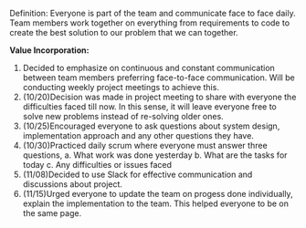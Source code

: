 Definition: Everyone is part of the team and communicate face to face daily. Team members work together on everything from requirements to code to create the best solution to our problem that we can together.

**Value Incorporation:**
1. Decided to emphasize on continuous and constant communication between team members preferring face-to-face communication. Will be conducting weekly project meetings to achieve this.
2. (10/20)Decision was made in project meeting  to share with everyone the difficulties faced till now. In this sense, it will leave everyone free to solve new problems instead of re-solving older ones.
3. (10/25)Encouraged everyone to ask questions about system design, implementation approach and any other questions they have.
4. (10/30)Practiced daily scrum where everyone must answer three questions, 
    a. What work was done yesterday
    b. What are the tasks for today
    c. Any difficulties or issues faced
5. (11/08)Decided to use Slack for effective communication and discussions about project.
6. (11/15)Urged everyone to update the team on progess done individually, explain the implementation to the team. This helped everyone to be on the same page.
